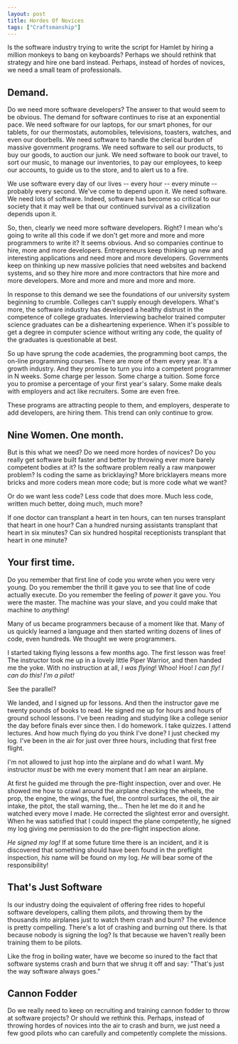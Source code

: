```yaml
---
layout: post
title: Hordes Of Novices
tags: ["Craftsmanship"]
---
```

<meta http-equiv="refresh" content="3; url=http://blog.8thlight.com/uncle-bob/2013/11/19/HoardsOfNovices.html" />
Is the software industry trying to write the script for Hamlet by hiring a million monkeys to bang on keyboards?  Perhaps we should rethink that strategy and hire one bard instead.  Perhaps, instead of hordes of novices, we need a small team of professionals.  

## Demand.
Do we need more software developers?  The answer to that would seem to be obvious.  The demand for software continues to rise at an exponential pace.  We need software for our laptops, for our smart phones, for our tablets, for our thermostats, automobiles, televisions, toasters, watches, and even our doorbells.  We need software to handle the clerical burden of massive government programs.  We need software to sell our products, to buy our goods, to auction our junk.  We need software to book our travel, to sort our music, to manage our inventories, to pay our employees, to keep our accounts, to guide us to the store, and to alert us to a fire.  

We use software every day of our lives -- every hour -- every minute -- probably every second.  We've come to depend upon it.  We need software.  We need lots of software.  Indeed, software has become so critical to our society that it may well be that our continued survival as a civilization depends upon it.

So, then, clearly we need more software developers.  Right?  I mean who's going to write all this code if we don't get more and more and more programmers to write it?  It seems obvious.  And so companies continue to hire, more and more developers.  Entrepreneurs keep thinking up new and interesting applications and need more and more developers.  Governments keep on thinking up new massive policies that need websites and backend systems, and so they hire more and more contractors that hire more and more developers.  More and more and more and more and more.

In response to this demand we see the foundations of our university system beginning to crumble.  Colleges can't supply enough developers.  What's more, the software industry has developed a healthy distrust in the competence of college graduates.  Interviewing bachelor trained computer science graduates can be a disheartening experience.  When it's possible to get a degree in computer science without writing any code, the quality of the graduates is questionable at best.

So up have sprung the code academies, the programming boot camps, the on-line programming courses.  There are more of them every year.  It's a growth industry.  And they promise to turn you into a competent programmer in N weeks.  Some charge per lesson.  Some charge a tuition.  Some force you to promise a percentage of your first year's salary.  Some make deals with employers and act like recruiters.  Some are even free.  

These programs are attracting people to them, and employers, desperate to add developers, are hiring them.  This trend can only continue to grow.

## Nine Women. One month.
But is this what we need?  Do we need more hordes of novices?  Do you really get software built faster and better by throwing ever more barely competent bodies at it?  Is the software problem really a raw manpower problem?  Is coding the same as bricklaying?  More bricklayers means more bricks and more coders mean more code; but is more code what we want?

Or do we want less code?  Less code that does more.  Much less code, written much better, doing much, much more?

If one doctor can transplant a heart in ten hours, can ten nurses transplant that heart in one hour?  Can a hundred nursing assistants transplant that heart in six minutes?  Can six hundred hospital receptionists transplant that heart in one minute?

## Your first time.
Do you remember that first line of code you wrote when you were very young.  Do you remember the thrill it gave you to see that line of code actually execute.  Do you remember the feeling of _power_ it gave you.  You were the master.  The machine was your slave, and you could make that machine to _anything_!  

Many of us became programmers because of a moment like that.  Many of us quickly learned a language and then started writing dozens of lines of code, even hundreds.  We thought we were programmers.  

I started taking flying lessons a few months ago.  The first lesson was free!  The instructor took me up in a lovely little Piper Warrior, and then handed me the yoke.  With no instruction at all, _I was flying_!  Whoo! Hoo! _I can fly!_  _I can do this!_  _I'm a pilot!_

See the parallel?  

We landed, and I signed up for lessons.  And then the instructor gave me twenty pounds of books to read.  He signed me up for hours and hours of ground school lessons.  I've been reading and studying like a college senior the day before finals ever since then.  I do homework.  I take quizzes.  I attend lectures.  And how much flying do you think I've done?  I just checked my log.  I've been in the air for just over three hours, including that first free flight.

I'm not allowed to just hop into the airplane and do what I want.  My instructor _must_ be with me every moment that I am near an airplane.  

At first he guided me through the pre-flight inspection, over and over.  He showed me how to crawl around the airplane checking the wheels, the prop, the engine, the wings, the fuel, the control surfaces, the oil, the air intake, the pitot, the stall warning, the...  Then he let me do it and he watched every move I made.  He corrected the slightest error and oversight.  When he was satisfied that I could inspect the plane competently, he signed my log giving me permission to do the pre-flight inspection alone.  

_He signed my log!_  If at some future time there is an incident, and it is discovered that something should have been found in the preflight inspection, _his_ name will be found on my log.  _He_ will bear some of the responsibility!

## That's Just Software
Is our industry doing the equivalent of offering free rides to hopeful software developers, calling them pilots, and throwing them by the thousands into airplanes just to watch them crash and burn?  The evidence is pretty compelling.  There's a lot of crashing and burning out there.  Is that because nobody is signing the log?  Is that because we haven't really been training them to be pilots.

Like the frog in boiling water, have we become so inured to the fact that software systems crash and burn that we shrug it off and say: "That's just the way software always goes."

## Cannon Fodder
Do we really need to keep on recruiting and training cannon fodder to throw at software projects?  Or should we rethink this.  Perhaps, instead of throwing hordes of novices into the air to crash and burn, we just need a few good pilots who can carefully and competently complete the missions.










